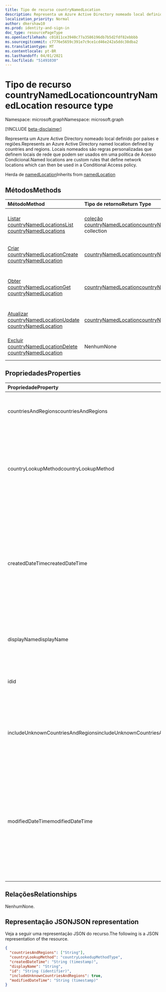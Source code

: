 ```yaml
---
title: Tipo de recurso countryNamedLocation
description: Representa um Azure Active Directory nomeado local definido por países e regiões. Locais nomeados são regras personalizadas que definem locais de rede que podem ser usados em uma política de Acesso Condicional.
localization_priority: Normal
author: dkershaw10
ms.prod: identity-and-sign-in
doc_type: resourcePageType
ms.openlocfilehash: c01811ce3940c77a3586196db7b5d2fdf82ebbbb
ms.sourcegitcommit: c7776e5659c391e7c9ce1cd46e242a5ddc38dba2
ms.translationtype: MT
ms.contentlocale: pt-BR
ms.lasthandoff: 04/01/2021
ms.locfileid: "51491030"
---
```

# <a name="countrynamedlocation-resource-type"></a><span data-ttu-id="eb664-104">Tipo de recurso countryNamedLocation</span><span class="sxs-lookup"><span data-stu-id="eb664-104">countryNamedLocation resource type</span></span>

<span data-ttu-id="eb664-105">Namespace: microsoft.graph</span><span class="sxs-lookup"><span data-stu-id="eb664-105">Namespace: microsoft.graph</span></span>

[!INCLUDE [beta-disclaimer](../../includes/beta-disclaimer.md)]

<span data-ttu-id="eb664-106">Representa um Azure Active Directory nomeado local definido por países e regiões.</span><span class="sxs-lookup"><span data-stu-id="eb664-106">Represents an Azure Active Directory named location defined by countries and regions.</span></span> <span data-ttu-id="eb664-107">Locais nomeados são regras personalizadas que definem locais de rede que podem ser usados em uma política de Acesso Condicional.</span><span class="sxs-lookup"><span data-stu-id="eb664-107">Named locations are custom rules that define network locations which can then be used in a Conditional Access policy.</span></span>

<span data-ttu-id="eb664-108">Herda de [namedLocation](../resources/namedLocation.md)</span><span class="sxs-lookup"><span data-stu-id="eb664-108">Inherits from [namedLocation](../resources/namedLocation.md)</span></span>

## <a name="methods"></a><span data-ttu-id="eb664-109">Métodos</span><span class="sxs-lookup"><span data-stu-id="eb664-109">Methods</span></span>

| <span data-ttu-id="eb664-110">Método</span><span class="sxs-lookup"><span data-stu-id="eb664-110">Method</span></span>       | <span data-ttu-id="eb664-111">Tipo de retorno</span><span class="sxs-lookup"><span data-stu-id="eb664-111">Return Type</span></span> | <span data-ttu-id="eb664-112">Descrição</span><span class="sxs-lookup"><span data-stu-id="eb664-112">Description</span></span> |
|:-------------|:------------|:------------|
| [<span data-ttu-id="eb664-113">Listar countryNamedLocations</span><span class="sxs-lookup"><span data-stu-id="eb664-113">List countryNamedLocations</span></span>](../api/conditionalaccessroot-list-namedlocations.md) | <span data-ttu-id="eb664-114">[coleção countryNamedLocation](countryNamedLocation.md)</span><span class="sxs-lookup"><span data-stu-id="eb664-114">[countryNamedLocation](countryNamedLocation.md) collection</span></span> | <span data-ttu-id="eb664-115">Obter todos os **objetos countryNamedLocation** na organização.</span><span class="sxs-lookup"><span data-stu-id="eb664-115">Get all the **countryNamedLocation** objects in the organization.</span></span> |
| [<span data-ttu-id="eb664-116">Criar countryNamedLocation</span><span class="sxs-lookup"><span data-stu-id="eb664-116">Create countryNamedLocation</span></span>](../api/conditionalaccessroot-post-namedlocations.md) | [<span data-ttu-id="eb664-117">countryNamedLocation</span><span class="sxs-lookup"><span data-stu-id="eb664-117">countryNamedLocation</span></span>](countryNamedLocation.md) | <span data-ttu-id="eb664-118">Crie um novo **objeto countryNamedLocation.**</span><span class="sxs-lookup"><span data-stu-id="eb664-118">Create a new **countryNamedLocation** object.</span></span> |
| [<span data-ttu-id="eb664-119">Obter countryNamedLocation</span><span class="sxs-lookup"><span data-stu-id="eb664-119">Get countryNamedLocation</span></span>](../api/countrynamedlocation-get.md) | [<span data-ttu-id="eb664-120">countryNamedLocation</span><span class="sxs-lookup"><span data-stu-id="eb664-120">countryNamedLocation</span></span>](countrynamedlocation.md) | <span data-ttu-id="eb664-121">Leia as propriedades e as relações de um **objeto countryNamedLocation.**</span><span class="sxs-lookup"><span data-stu-id="eb664-121">Read the properties and relationships of a **countryNamedLocation** object.</span></span> |
| [<span data-ttu-id="eb664-122">Atualizar countryNamedLocation</span><span class="sxs-lookup"><span data-stu-id="eb664-122">Update countryNamedLocation</span></span>](../api/countrynamedlocation-update.md) | [<span data-ttu-id="eb664-123">countryNamedLocation</span><span class="sxs-lookup"><span data-stu-id="eb664-123">countryNamedLocation</span></span>](countrynamedlocation.md) | <span data-ttu-id="eb664-124">Atualize um **objeto countryNamedLocation.**</span><span class="sxs-lookup"><span data-stu-id="eb664-124">Update a **countryNamedLocation** object.</span></span> |
| [<span data-ttu-id="eb664-125">Excluir countryNamedLocation</span><span class="sxs-lookup"><span data-stu-id="eb664-125">Delete countryNamedLocation</span></span>](../api/countrynamedlocation-delete.md) | <span data-ttu-id="eb664-126">Nenhum</span><span class="sxs-lookup"><span data-stu-id="eb664-126">None</span></span> | <span data-ttu-id="eb664-127">Exclua **um objeto countryNamedLocation.**</span><span class="sxs-lookup"><span data-stu-id="eb664-127">Delete a **countryNamedLocation** object.</span></span> |

## <a name="properties"></a><span data-ttu-id="eb664-128">Propriedades</span><span class="sxs-lookup"><span data-stu-id="eb664-128">Properties</span></span>

| <span data-ttu-id="eb664-129">Propriedade</span><span class="sxs-lookup"><span data-stu-id="eb664-129">Property</span></span>     | <span data-ttu-id="eb664-130">Tipo</span><span class="sxs-lookup"><span data-stu-id="eb664-130">Type</span></span>        | <span data-ttu-id="eb664-131">Descrição</span><span class="sxs-lookup"><span data-stu-id="eb664-131">Description</span></span> |
|:-------------|:------------|:------------|
|<span data-ttu-id="eb664-132">countriesAndRegions</span><span class="sxs-lookup"><span data-stu-id="eb664-132">countriesAndRegions</span></span>|<span data-ttu-id="eb664-133">Conjunto de cadeias de caracteres</span><span class="sxs-lookup"><span data-stu-id="eb664-133">String collection</span></span>|<span data-ttu-id="eb664-134">Lista de países e/ou regiões no formato de duas letras especificado pela ISO 3166-2.</span><span class="sxs-lookup"><span data-stu-id="eb664-134">List of countries and/or regions in two-letter format specified by ISO 3166-2.</span></span>|
|<span data-ttu-id="eb664-135">countryLookupMethod</span><span class="sxs-lookup"><span data-stu-id="eb664-135">countryLookupMethod</span></span>|<span data-ttu-id="eb664-136">countryLookupMethodType</span><span class="sxs-lookup"><span data-stu-id="eb664-136">countryLookupMethodType</span></span>|<span data-ttu-id="eb664-137">Determina em qual método é usado para decidir em qual país o usuário está localizado.</span><span class="sxs-lookup"><span data-stu-id="eb664-137">Determines what method is used to decide which country the user is located in.</span></span> <span data-ttu-id="eb664-138">Os valores possíveis são: `clientIpAddress` e `authenticatorAppGps`.</span><span class="sxs-lookup"><span data-stu-id="eb664-138">Possible values are `clientIpAddress` and `authenticatorAppGps`.</span></span>|
|<span data-ttu-id="eb664-139">createdDateTime</span><span class="sxs-lookup"><span data-stu-id="eb664-139">createdDateTime</span></span>|<span data-ttu-id="eb664-140">DateTimeOffset</span><span class="sxs-lookup"><span data-stu-id="eb664-140">DateTimeOffset</span></span>|<span data-ttu-id="eb664-141">O tipo Timestamp representa a data e a hora de criação do local usando o formato ISO 8601 e está sempre em horário UTC.</span><span class="sxs-lookup"><span data-stu-id="eb664-141">The Timestamp type represents creation date and time of the location using ISO 8601 format and is always in UTC time.</span></span> <span data-ttu-id="eb664-142">Por exemplo, meia-noite UTC em 1 de janeiro de 2014 é `2014-01-01T00:00:00Z`.</span><span class="sxs-lookup"><span data-stu-id="eb664-142">For example, midnight UTC on Jan 1, 2014 is `2014-01-01T00:00:00Z`.</span></span> <span data-ttu-id="eb664-143">Somente leitura.</span><span class="sxs-lookup"><span data-stu-id="eb664-143">Read-only.</span></span> <span data-ttu-id="eb664-144">Herdado [de namedLocation](../resources/namedLocation.md).</span><span class="sxs-lookup"><span data-stu-id="eb664-144">Inherited from [namedLocation](../resources/namedLocation.md).</span></span>|
|<span data-ttu-id="eb664-145">displayName</span><span class="sxs-lookup"><span data-stu-id="eb664-145">displayName</span></span>|<span data-ttu-id="eb664-146">Cadeia de caracteres</span><span class="sxs-lookup"><span data-stu-id="eb664-146">String</span></span>|<span data-ttu-id="eb664-147">Nome acessível para humanos do local.</span><span class="sxs-lookup"><span data-stu-id="eb664-147">Human-readable name of the location.</span></span> <span data-ttu-id="eb664-148">Herdado [de namedLocation](../resources/namedLocation.md).</span><span class="sxs-lookup"><span data-stu-id="eb664-148">Inherited from [namedLocation](../resources/namedLocation.md).</span></span>|
|<span data-ttu-id="eb664-149">id</span><span class="sxs-lookup"><span data-stu-id="eb664-149">id</span></span>|<span data-ttu-id="eb664-150">Cadeia de caracteres</span><span class="sxs-lookup"><span data-stu-id="eb664-150">String</span></span>|<span data-ttu-id="eb664-151">Identificador de um objeto namedLocation.</span><span class="sxs-lookup"><span data-stu-id="eb664-151">Identifier of a namedLocation object.</span></span> <span data-ttu-id="eb664-152">Somente leitura.</span><span class="sxs-lookup"><span data-stu-id="eb664-152">Read-only.</span></span> <span data-ttu-id="eb664-153">Herdado [de namedLocation](../resources/namedLocation.md).</span><span class="sxs-lookup"><span data-stu-id="eb664-153">Inherited from [namedLocation](../resources/namedLocation.md).</span></span>|
|<span data-ttu-id="eb664-154">includeUnknownCountriesAndRegions</span><span class="sxs-lookup"><span data-stu-id="eb664-154">includeUnknownCountriesAndRegions</span></span>|<span data-ttu-id="eb664-155">Boolean</span><span class="sxs-lookup"><span data-stu-id="eb664-155">Boolean</span></span>|<span data-ttu-id="eb664-156">True se os endereços IP que não mapeiam para um país ou região devem ser incluídos no local nomeado.</span><span class="sxs-lookup"><span data-stu-id="eb664-156">True if IP addresses that don't map to a country or region should be included in the named location.</span></span>|
|<span data-ttu-id="eb664-157">modifiedDateTime</span><span class="sxs-lookup"><span data-stu-id="eb664-157">modifiedDateTime</span></span>|<span data-ttu-id="eb664-158">DateTimeOffset</span><span class="sxs-lookup"><span data-stu-id="eb664-158">DateTimeOffset</span></span>|<span data-ttu-id="eb664-159">O tipo Timestamp representa a última data e hora modificadas do local usando o formato ISO 8601 e está sempre em horário UTC.</span><span class="sxs-lookup"><span data-stu-id="eb664-159">The Timestamp type represents last modified date and time of the location using ISO 8601 format and is always in UTC time.</span></span> <span data-ttu-id="eb664-160">Por exemplo, meia-noite UTC em 1 de janeiro de 2014 é `2014-01-01T00:00:00Z`.</span><span class="sxs-lookup"><span data-stu-id="eb664-160">For example, midnight UTC on Jan 1, 2014 is `2014-01-01T00:00:00Z`.</span></span> <span data-ttu-id="eb664-161">Somente leitura.</span><span class="sxs-lookup"><span data-stu-id="eb664-161">Read-only.</span></span> <span data-ttu-id="eb664-162">Herdado [de namedLocation](../resources/namedLocation.md).</span><span class="sxs-lookup"><span data-stu-id="eb664-162">Inherited from [namedLocation](../resources/namedLocation.md).</span></span>|


## <a name="relationships"></a><span data-ttu-id="eb664-163">Relações</span><span class="sxs-lookup"><span data-stu-id="eb664-163">Relationships</span></span>

<span data-ttu-id="eb664-164">Nenhum</span><span class="sxs-lookup"><span data-stu-id="eb664-164">None.</span></span>

## <a name="json-representation"></a><span data-ttu-id="eb664-165">Representação JSON</span><span class="sxs-lookup"><span data-stu-id="eb664-165">JSON representation</span></span>

<span data-ttu-id="eb664-166">Veja a seguir uma representação JSON do recurso.</span><span class="sxs-lookup"><span data-stu-id="eb664-166">The following is a JSON representation of the resource.</span></span>

<!-- {
  "blockType": "resource",
  "optionalProperties": [

  ],
  "@odata.type": "microsoft.graph.countryNamedLocation"
}-->

```json
{
  "countriesAndRegions": ["String"],
  "countryLookupMethod": "countryLookedupMethodType",
  "createdDateTime": "String (timestamp)",
  "displayName": "String",
  "id": "String (identifier)",
  "includeUnknownCountriesAndRegions": true,
  "modifiedDateTime": "String (timestamp)"
}
```

<!-- uuid: 16cd6b66-4b1a-43a1-adaf-3a886856ed98
2019-02-04 14:57:30 UTC -->
<!-- {
  "type": "#page.annotation",
  "description": "countryNamedLocation resource",
  "keywords": "",
  "section": "documentation",
  "tocPath": ""
}-->


